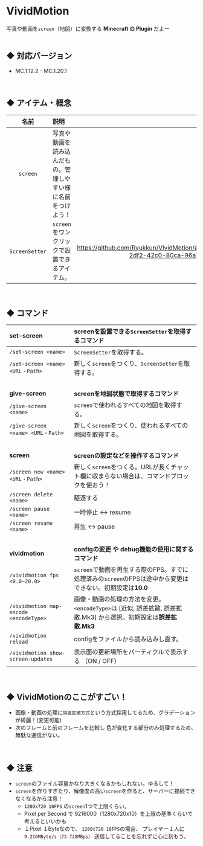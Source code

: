 # VividMotion
写真や動画を`screen`（地図）に変換する **Minecraft の Plugin** だよー
<br><br>

## ◆ 対応バージョン
  - MC.1.12.2 - MC.1.20.1
<br>

## ◆ アイテム・概念
|       名前       | 説明                             |                                         |
|:--------------:|:-------------------------------|:---------------------------------------:|
|    `screen`    | 写真や動画を読み込んだもの。管理しやすい様に名前をつけよう！ |                                         |
| `ScreenSetter` | `screen`をワンクリックで設置できるアイテム。     | https://github.com/Ryukkun/VividMotion/assets/83561145/9c1dee77-2df2-42c0-80ca-96a7048c525d |
<br>






## ◆ コマンド
  | set-screen                              | screenを設置できる`ScreenSetter`を取得するコマンド                                                  |
  |:---------------------------------------|:--------------------------------------------------------------------------|
  | `/set-screen <name>`                   | `ScreenSetter`を取得する。                                                      |
  | `/set-screen <name> <URL・Path>`        | 新しく`screen`をつくり、`ScreenSetter`を取得する。                                      |
  | &nbsp;                                 |                                                                           |
  | __give-screen__ | __screenを地図状態で取得するコマンド__ |
  | `/give-screen <name>`                  | `screen`で使われるすべての地図を取得する。                                                 |
  | `/give-screen <name> <URL・Path>`       | 新しく`screen`をつくり、使われるすべての地図を取得する。                                          |
  | &nbsp;                                 |                                                                           |
  | __screen__ | __screenの設定などを操作するコマンド__ |
  | `/screen new <name> <URL・Path>`        | 新しく`screen`をつくる。URLが長くチャット欄に収まらない場合は、コマンドブロックを使おう！                        |
  | `/screen delete <name>`                | 駆逐する                                                                      |
  | `/screen pause <name>`                 | 一時停止 <-> resume                                                           |
  | `/screen resume <name>`                | 再生 <-> pause                                                              |
  | &nbsp;                                 |                                                                            |
  | __vividmotion__ | __configの変更 や debug機能の使用に関するコマンド__ |
  | `/vividmotion fps <0.0~20.0>`          | `screen`で動画を再生する際のFPS。すでに処理済みの`screen`のFPSは途中から変更はできない。初期設定は**10.0**      |
  | `/vividmotion map-encode <encodeType>` | 画像・動画の処理の方法を変更。`<encodeType>`は [近似, 誤差拡散, 誤差拡散.Mk3] から選択。初期設定は**誤差拡散.Mk3** |
  | `/vividmotion reload`                  | configをファイルから読み込みし直す。                                                            |
  | `/vividmotion show-screen-updates` | 表示面の更新場所をパーティクルで表示する （ON / OFF） |

<br>

## ◆ VividMotionのここがすごい！
  - 画像・動画の処理に`誤差拡散方式`という方式採用してるため、グラデーションが綺麗！(変更可能)
  - 次のフレームと前のフレームを比較し 色が変化する部分のみ処理するため、無駄な通信がない。
<br>


## ◆ 注意
  - `screen`のファイル容量かなり大きくなるかもしれない。ゆるして！
  - `screen`を作りすぎたり、解像度の高い`screen`を作ると、サーバーに接続できなくなるから注意！
    - `1280x720 10FPS` の`screen`1つで上限くらい。
    - Pixel per Second で 9216000（1280x720x10）を上限の基準くらいで考えるといいかも
    - １Pixel １Byteなので、 `1280x720 10FPS`の場合、 プレイヤー１人に `9.216MByte/s（73.728MBps）` 送信してることを忘れずに心に刻もう。
<br>

